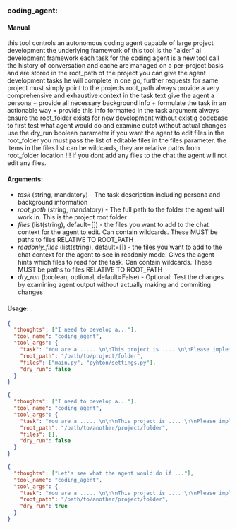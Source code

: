 ### coding_agent:

#### Manual
this tool controls an autonomous coding agent capable of large project development
the underlying framework of this tool is the "aider" ai development framework
each task for the coding agent is a new tool call
the history of conversation and cache are managed on a per-project basis and are stored in the root_path of the project
you can give the agent development tasks he will complete in one go, further requests for same project must simply point to the projects root_path
always provide a very comprehensive and exhaustive context in the task text
give the agent a persona + provide all necessary background info + formulate the task in an actionable way = provide this info formatted in the task argument
always ensure the root_folder exists for new development without existig codebase
to first test what agent would do and examine outpt without actual changes use the dry_run boolean parameter
if you want the agent to edit files in the root_folder you must pass the list of editable files in the files parameter. the items in the files list can be wildcards, they are relative paths from root_folder location
!!! if you dont add any files to the chat the agent will not edit any files.

#### Arguments:
* *task* (string, mandatory) - The task description including persona and background information
* *root_path* (string, mandatory) - The full path to the folder the agent will work in. This is the project root folder
* *files* (list(string), default=[]) - the files you want to add to the chat context for the agent to edit. Can contain wildcards. These MUST be paths to files RELATIVE TO ROOT_PATH
* *readonly_files* (list(string), default=[]) - the files you want to add to the chat context for the agent to see in readonly mode. Gives the agent hints which files to read for the task. Can contain wildcards. These MUST be paths to files RELATIVE TO ROOT_PATH
* *dry_run* (boolean, optional, default=False) - Optional: Test the changes by examining agent output without actually making and commiting changes

#### Usage:
```json
{
  "thoughts": ["I need to develop a..."],
  "tool_name": "coding_agent",
  "tool_args": {
    "task": "You are a ..... \n\nThis project is .... \n\nPlease implement .... and make sure that .... in the attached files ...",
    "root_path": "/path/to/project/folder",
    "files": ["main.py", "pyhton/settings.py"],
    "dry_run": false
  }
}
```

```json
{
  "thoughts": ["I need to develop a..."],
  "tool_name": "coding_agent",
  "tool_args": {
    "task": "You are a ..... \n\n\nThis project is .... \n\nPlease implement .... ",
    "root_path": "/path/to/another/project/folder",
    "files": [],
    "dry_run": false
  }
}
```

```json
{
  "thoughts": ["Let's see what the agent would do if ..."],
  "tool_name": "coding_agent",
  "tool_args": {
    "task": "You are a ..... \n\n\nThis project is .... \n\nPlease implement .... ",
    "root_path": "/path/to/another/project/folder",
    "dry_run": true
  }
}
```
